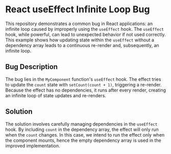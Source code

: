 # React useEffect Infinite Loop Bug

This repository demonstrates a common bug in React applications: an infinite loop caused by improperly using the `useEffect` hook.  The `useEffect` hook, while powerful, can lead to unexpected behavior if not used correctly.  This example shows how updating state within the `useEffect` without a dependency array leads to a continuous re-render and, subsequently, an infinite loop.

## Bug Description
The bug lies in the `MyComponent` function's `useEffect` hook. The effect tries to update the `count` state with `setCount(count + 1)`, triggering a re-render.  Because the effect has no dependencies, it runs after every render, creating an infinite loop of state updates and re-renders.

## Solution
The solution involves carefully managing dependencies in the `useEffect` hook. By including `count` in the dependency array, the effect will only run when the `count` changes.  In this case, we intend to run the effect only when the component mounts, hence the empty dependency array is used in the improved implementation.